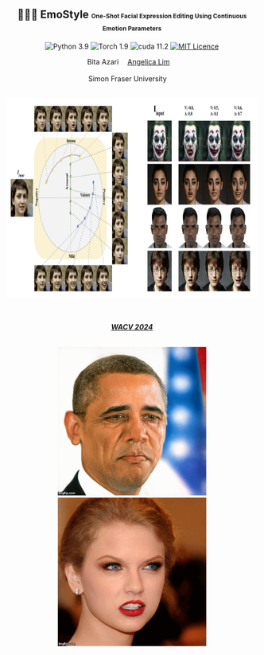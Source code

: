 <div align="center">



<h2> 🙁🙂😐 EmoStyle <span style="font-size:12px">One-Shot Facial Expression Editing Using Continuous Emotion Parameters</span> </h2>

![Python 3.9](https://img.shields.io/badge/Python-3.9-red)
![Torch 1.9](https://img.shields.io/badge/torch-1.9-green)
![cuda 11.2](https://img.shields.io/badge/cuda-11.2-purple)
[![MIT Licence ](https://img.shields.io/badge/License-MIT-yellow.svg)](https://opensource.org/licenses/MIT)

 

<div>
    <a target='_blank'>Bita Azari</a>&emsp;
    <a href='https://www.sfu.ca/computing/people/faculty/angelicalim.html' target='_blank'>Angelica Lim</a>&emsp;
</div>
<br>
<div>
    Simon Fraser University &emsp;
</div>
<br>
  <p align="center">
    <img src="resrc/git.png" height="400">
  </p>
<br>
<br>
<i><strong><a href='https://openaccess.thecvf.com/content/WACV2024/papers/Azari_EmoStyle_One-Shot_Facial_Expression_Editing_Using_Continuous_Emotion_Parameters_WACV_2024_paper.pdf' target='_blank'>WACV 2024</a></strong></i>
<br>
<br>
  <p align="center">
    <img src="resrc/barak_obama.gif" width="300" height="300" alt="Barak Obama">
    <img src="resrc/taylor_swift.gif" width="300" height="300" alt="Taylor Swift">
  </p>
<br>

</div>